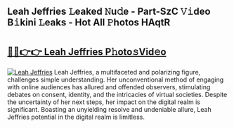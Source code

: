 ## Leah Jeffries 𝙻eaked 𝙽u𝚍e - Part-SzC 𝚅𝚒deo B𝚒kini 𝙻eaks - Hot All 𝙿hotos HAqtR

# <h2><a href="http://ld4y1l.urlbe.top/?page=Leah+Jeffries">🔗🔗👉👉 Leah Jeffries P𝚑oto𝚜Vid𝚎o</a></h2>

[![Leah Jeffries](https://i.imgur.com/eBuTRDB.gif)](http://ld4y1l.urlbe.top/?page=Leah+Jeffries)
Leah Jeffries, a multifaceted and polarizing figure, challenges simple understanding. Her unconventional method of engaging with online audiences has allured and offended observers, stimulating debates on consent, identity, and the intricacies of virtual societies. Despite the uncertainty of her next steps, her impact on the digital realm is significant. Boasting an unyielding resolve and undeniable allure, Leah Jeffries potential in the digital realm is limitless.
